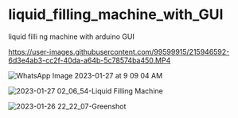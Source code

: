 # liquid_filling_machine_with_GUI
liquid filli ng machine with arduino GUI




https://user-images.githubusercontent.com/99599915/215946592-6d3e4ab3-cc2f-40da-a64b-5c78574ba450.MP4


![WhatsApp Image 2023-01-27 at 9 09 04 AM](https://user-images.githubusercontent.com/99599915/215946656-c275c576-58ce-4475-bafb-b52fa495f1e5.jpeg)


![2023-01-27 02_06_54-Liquid Filling Machine](https://user-images.githubusercontent.com/99599915/215091218-cba4a1a6-52c7-4156-a5f9-c1bf9cd1aa81.png)


![2023-01-26 22_22_07-Greenshot](https://user-images.githubusercontent.com/99599915/215091234-2e731609-0d2d-4171-b849-2ea9e7d017f7.png)
